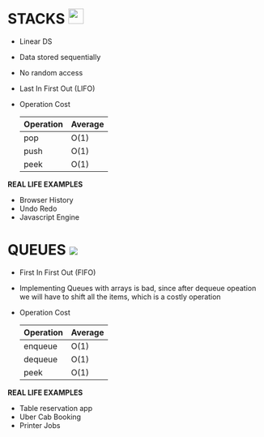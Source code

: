 <h1>STACKS <img src="https://image.flaticon.com/icons/svg/29/29835.svg" height="30" weight="30"/></h1>

- Linear DS
- Data stored sequentially
- No random access
- Last In First Out (LIFO)
- Operation Cost
    
    | Operation | Average |
    | --------- | ------- |
    | pop       | O(1)    |
    | push      | O(1)    |
    | peek      | O(1)    |


**REAL LIFE EXAMPLES**
- Browser History
- Undo Redo
- Javascript Engine
  
<h1>QUEUES <img src="https://img.icons8.com/officel/30/000000/queue.png"/></h1>

- First In First Out (FIFO)
- Implementing Queues with arrays is bad, since after dequeue opeation we will have to shift all the items, which is a costly operation
- Operation Cost
    
    | Operation | Average |
    | --------- | ------- |
    | enqueue   | O(1)    |
    | dequeue   | O(1)    |
    | peek      | O(1)    |

**REAL LIFE EXAMPLES**
- Table reservation app
- Uber Cab Booking
- Printer Jobs
